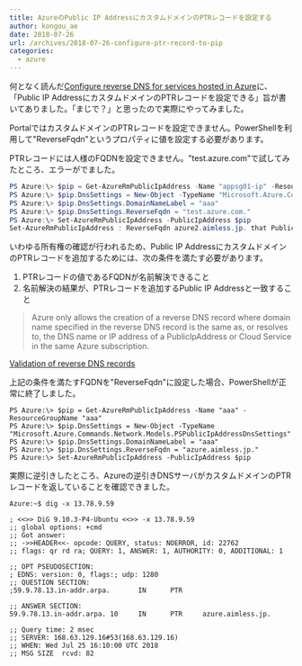 ```yaml
---
title: AzureのPublic IP AddressにカスタムドメインのPTRレコードを設定する
author: kongou_ae
date: 2018-07-26
url: /archives/2018-07-26-configure-ptr-record-to-pip
categories:
  - azure
---
```


何となく読んだ[Configure reverse DNS for services hosted in Azure](https://docs.microsoft.com/ja-jp/azure/dns/dns-reverse-dns-for-azure-services)に、「Public IP AddressにカスタムドメインのPTRレコードを設定できる」旨が書いてありました。「まじで？」と思ったので実際にやってみました。

PortalではカスタムドメインのPTRレコードを設定できません。PowerShellを利用して"ReverseFqdn"というプロパティに値を設定する必要があります。

PTRレコードには人様のFQDNを設定できません。"test.azure.com"で試してみたところ、エラーがでました。

```powershell
PS Azure:\> $pip = Get-AzureRmPublicIpAddress -Name "appsg01-ip" -ResourceGroupName "Sample"
PS Azure:\> $pip.DnsSettings = New-Object -TypeName "Microsoft.Azure.Commands.Network.Models.PSPublicIpAddressDnsSettings"
PS Azure:\> $pip.DnsSettings.DomainNameLabel = "aaa"
PS Azure:\> $pip.DnsSettings.ReverseFqdn = "test.azure.com."
PS Azure:\> Set-AzureRmPublicIpAddress -PublicIpAddress $pip
Set-AzureRmPublicIpAddress : ReverseFqdn azure2.aimless.jp. that PublicIPAddress appsg01-ip is trying to use does not belong to subscription xxxxxxxx-xxxx-xxxx-xxxx-cff37c36abf8. One of the following conditions need to be met to establish ownership: 1) ReverseFqdn matches fqdn of any public ip resource under the subscription; 2) ReverseFqdn resolves to the fqdn (through CName records chain) of any public ip resource under the subcription; 3) It resolves to the ip address (through CName and A records chain) of a static public ip resource under the subscription.
```

いわゆる所有権の確認が行われるため、Public IP AddressにカスタムドメインのPTRレコードを追加するためには、次の条件を満たす必要があります。

1. PTRレコードの値であるFQDNが名前解決できること
1. 名前解決の結果が、PTRレコードを追加するPublic IP Addressと一致すること

> Azure only allows the creation of a reverse DNS record where domain name specified in the reverse DNS record is the same as, or resolves to, the DNS name or IP address of a PublicIpAddress or Cloud Service in the same Azure subscription.

[Validation of reverse DNS records](https://docs.microsoft.com/en-us/azure/dns/dns-reverse-dns-for-azure-services#validation-of-reverse-dns-records)

上記の条件を満たすFQDNを"ReverseFqdn"に設定した場合、PowerShellが正常に終了しました。

```
PS Azure:\> $pip = Get-AzureRmPublicIpAddress -Name "aaa" -ResourceGroupName "aaa"
PS Azure:\> $pip.DnsSettings = New-Object -TypeName "Microsoft.Azure.Commands.Network.Models.PSPublicIpAddressDnsSettings"
PS Azure:\> $pip.DnsSettings.DomainNameLabel = "aaa"
PS Azure:\> $pip.DnsSettings.ReverseFqdn = "azure.aimless.jp."
PS Azure:\> Set-AzureRmPublicIpAddress -PublicIpAddress $pip
```

実際に逆引きしたところ、Azureの逆引きDNSサーバがカスタムドメインのPTRレコードを返していることを確認できました。

```
Azure:~$ dig -x 13.78.9.59

; <<>> DiG 9.10.3-P4-Ubuntu <<>> -x 13.78.9.59
;; global options: +cmd
;; Got answer:
;; ->>HEADER<<- opcode: QUERY, status: NOERROR, id: 22762
;; flags: qr rd ra; QUERY: 1, ANSWER: 1, AUTHORITY: 0, ADDITIONAL: 1

;; OPT PSEUDOSECTION:
; EDNS: version: 0, flags:; udp: 1280
;; QUESTION SECTION:
;59.9.78.13.in-addr.arpa.       IN      PTR

;; ANSWER SECTION:
59.9.78.13.in-addr.arpa. 10     IN      PTR     azure.aimless.jp.

;; Query time: 2 msec
;; SERVER: 168.63.129.16#53(168.63.129.16)
;; WHEN: Wed Jul 25 16:10:00 UTC 2018
;; MSG SIZE  rcvd: 82
```
